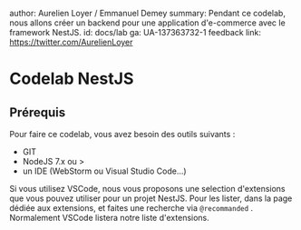 author: Aurelien Loyer / Emmanuel Demey
summary: Pendant ce codelab, nous allons créer un backend pour une application d'e-commerce avec le framework NestJS.
id: docs/lab
ga: UA-137363732-1
feedback link: https://twitter.com/AurelienLoyer

# Codelab NestJS

## Prérequis

Pour faire ce codelab, vous avez besoin des outils suivants :

- GIT
- NodeJS 7.x ou >
- un IDE (WebStorm ou Visual Studio Code...)

Si vous utilisez VSCode, nous vous proposons une selection d'extensions que vous pouvez utiliser pour un projet NestJS. Pour les lister, dans la page dédiée aux extensions, et faites une recherche via `@recommanded` . Normalement VSCode listera notre liste d'extensions.
